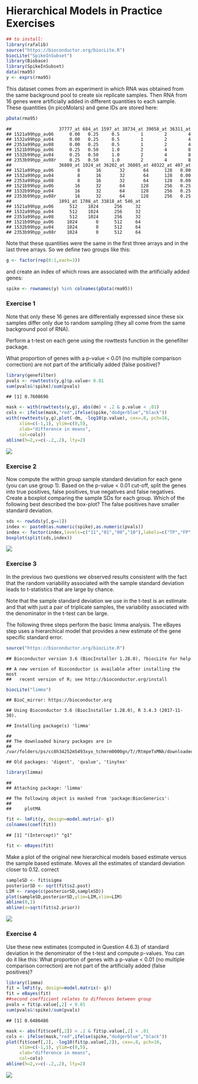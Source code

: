Hierarchical Models in Practice Exercises
================

``` r
## to install:
library(rafalib)
source("https://bioconductor.org/biocLite.R")
biocLite("SpikeInSubset")
library(Biobase)
library(SpikeInSubset)
data(rma95)
y <- exprs(rma95)
```

This dataset comes from an experiment in which RNA was obtained from the same background pool to create six replicate samples. Then RNA from 16 genes were artificially added in different quantities to each sample. These quantities (in picoMolars) and gene IDs are stored here:

``` r
pData(rma95)
```

    ##                  37777_at 684_at 1597_at 38734_at 39058_at 36311_at
    ## 1521a99hpp_av06      0.00   0.25     0.5        1        2        4
    ## 1532a99hpp_av04      0.00   0.25     0.5        1        2        4
    ## 2353a99hpp_av08      0.00   0.25     0.5        1        2        4
    ## 1521b99hpp_av06      0.25   0.50     1.0        2        4        8
    ## 1532b99hpp_av04      0.25   0.50     1.0        2        4        8
    ## 2353b99hpp_av08r     0.25   0.50     1.0        2        4        8
    ##                  36889_at 1024_at 36202_at 36085_at 40322_at 407_at
    ## 1521a99hpp_av06         8      16       32       64      128   0.00
    ## 1532a99hpp_av04         8      16       32       64      128   0.00
    ## 2353a99hpp_av08         8      16       32       64      128   0.00
    ## 1521b99hpp_av06        16      32       64      128      256   0.25
    ## 1532b99hpp_av04        16      32       64      128      256   0.25
    ## 2353b99hpp_av08r       16      32       64      128      256   0.25
    ##                  1091_at 1708_at 33818_at 546_at
    ## 1521a99hpp_av06      512    1024      256     32
    ## 1532a99hpp_av04      512    1024      256     32
    ## 2353a99hpp_av08      512    1024      256     32
    ## 1521b99hpp_av06     1024       0      512     64
    ## 1532b99hpp_av04     1024       0      512     64
    ## 2353b99hpp_av08r    1024       0      512     64

Note that these quantities were the same in the first three arrays and in the last three arrays. So we define two groups like this:

``` r
g <- factor(rep(0:1,each=3))
```

and create an index of which rows are associated with the artificially added genes:

``` r
spike <- rownames(y) %in% colnames(pData(rma95))
```

### Exercise 1

Note that only these 16 genes are differentially expressed since these six samples differ only due to random sampling (they all come from the same background pool of RNA).

Perform a t-test on each gene using the rowttests function in the genefilter package.

What proportion of genes with a p-value &lt; 0.01 (no multiple comparison correction) are not part of the artificially added (false positive)?

``` r
library(genefilter)
pvals <- rowttests(y,g)$p.value< 0.01
sum(pvals&!spike)/sum(pvals)
```

    ## [1] 0.7608696

``` r
mask <- with(rowttests(y,g), abs(dm) < .2 & p.value < .01)
cols <- ifelse(mask,"red",ifelse(spike,"dodgerblue","black"))
with(rowttests(y,g),plot(-dm, -log10(p.value), cex=.8, pch=16,
     xlim=c(-1,1), ylim=c(0,5),
     xlab="difference in means",
     col=cols))
abline(h=2,v=c(-.2,.2), lty=2)
```

![](6._Hierarchical_Models_in_Practice_files/figure-markdown_github/unnamed-chunk-5-1.png)

### Exercise 2

Now compute the within group sample standard deviation for each gene (you can use group 1). Based on the p-value &lt; 0.01 cut-off, split the genes into true positives, false positives, true negatives and false negatives. Create a boxplot comparing the sample SDs for each group. Which of the following best described the box-plot?
The false positives have smaller standard deviation.

``` r
sds <- rowSds(y[,g==1])
index <- paste0(as.numeric(spike),as.numeric(pvals))
index <- factor(index,levels=c("11","01","00","10"),labels=c("TP","FP","TN","FN"))
boxplot(split(sds,index))
```

![](6._Hierarchical_Models_in_Practice_files/figure-markdown_github/unnamed-chunk-6-1.png)

### Exercise 3

In the previous two questions we observed results consistent with the fact that the random variability associated with the sample standard deviation leads to t-statistics that are large by chance.

Note that the sample standard deviation we use in the t-test is an estimate and that with just a pair of triplicate samples, the variability associated with the denominator in the t-test can be large.

The following three steps perform the basic limma analysis. The eBayes step uses a hierarchical model that provides a new estimate of the gene specific standard error.

``` r
source("https://bioconductor.org/biocLite.R")
```

    ## Bioconductor version 3.6 (BiocInstaller 1.28.0), ?biocLite for help

    ## A new version of Bioconductor is available after installing the most
    ##   recent version of R; see http://bioconductor.org/install

``` r
biocLite("limma")
```

    ## BioC_mirror: https://bioconductor.org

    ## Using Bioconductor 3.6 (BiocInstaller 1.28.0), R 3.4.3 (2017-11-30).

    ## Installing package(s) 'limma'

    ## 
    ## The downloaded binary packages are in
    ##  /var/folders/ps/cc8h34252m5493xyx_tchmrm0000gn/T//RtmpeTxMNk/downloaded_packages

    ## Old packages: 'digest', 'qvalue', 'tinytex'

``` r
library(limma)
```

    ## 
    ## Attaching package: 'limma'

    ## The following object is masked from 'package:BiocGenerics':
    ## 
    ##     plotMA

``` r
fit <- lmFit(y, design=model.matrix(~ g))
colnames(coef(fit))
```

    ## [1] "(Intercept)" "g1"

``` r
fit <- eBayes(fit)
```

Make a plot of the original new hierarchical models based estimate versus the sample based estimate. Moves all the estimates of standard deviation closer to 0.12. correct

``` r
sampleSD <- fit$sigma
posteriorSD <- sqrt(fit$s2.post)
LIM <- range(c(posteriorSD,sampleSD))
plot(sampleSD,posteriorSD,ylim=LIM,xlim=LIM)
abline(0,1)
abline(v=sqrt(fit$s2.prior))
```

![](6._Hierarchical_Models_in_Practice_files/figure-markdown_github/unnamed-chunk-8-1.png)

### Exercise 4

Use these new estimates (computed in Question 4.6.3) of standard deviation in the denominator of the t-test and compute p-values. You can do it like this: What proportion of genes with a p-value &lt; 0.01 (no multiple comparison correction) are not part of the artificially added (false positives)?

``` r
library(limma)
fit = lmFit(y, design=model.matrix(~ g))
fit = eBayes(fit)
##second coefficient relates to diffences between group
pvals = fit$p.value[,2] < 0.01
sum(pvals&!spike)/sum(pvals)
```

    ## [1] 0.6486486

``` r
mask <- abs(fit$coef[,2]) < .2 & fit$p.value[,2] < .01
cols <- ifelse(mask,"red",ifelse(spike,"dodgerblue","black"))
plot(fit$coef[,2], -log10(fit$p.value[,2]), cex=.8, pch=16,
     xlim=c(-1,1), ylim=c(0,5),
     xlab="difference in means",
     col=cols)
abline(h=2,v=c(-.2,.2), lty=2)
```

![](6._Hierarchical_Models_in_Practice_files/figure-markdown_github/unnamed-chunk-9-1.png)
